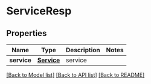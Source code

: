 # ServiceResp

## Properties
Name | Type | Description | Notes
------------ | ------------- | ------------- | -------------
**service** | [**Service**](Service.md) | service | 

[[Back to Model list]](../README.md#documentation-for-models) [[Back to API list]](../README.md#documentation-for-api-endpoints) [[Back to README]](../README.md)



